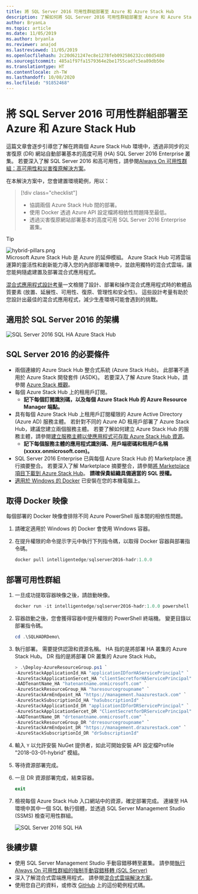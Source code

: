 ```yaml
---
title: 將 SQL Server 2016 可用性群組部署至 Azure 和 Azure Stack Hub
description: 了解如何將 SQL Server 2016 可用性群組部署至 Azure 和 Azure Stack Hub。
author: BryanLa
ms.topic: article
ms.date: 11/05/2019
ms.author: bryanla
ms.reviewer: anajod
ms.lastreviewed: 11/05/2019
ms.openlocfilehash: 2c20d621247ec8e1278feb092586232cc08d5480
ms.sourcegitcommit: 485a1f97fa1579364e2be1755cadfc5ea89db50e
ms.translationtype: HT
ms.contentlocale: zh-TW
ms.lasthandoff: 10/08/2020
ms.locfileid: "91852468"
---
```

# <a name="deploy-a-sql-server-2016-availability-group-to-azure-and-azure-stack-hub"></a>將 SQL Server 2016 可用性群組部署至 Azure 和 Azure Stack Hub

這篇文章會逐步引導您了解在跨兩個 Azure Stack Hub 環境中，透過非同步的災害復原 (DR) 網站自動部署基本的高度可用 (HA) SQL Server 2016 Enterprise 叢集。 若要深入了解 SQL Server 2016 和高可用性，請參閱[Always On 可用性群組：高可用性和災害復原解決方案](/sql/database-engine/availability-groups/windows/always-on-availability-groups-sql-server?view=sql-server-2016)。

在本解決方案中，您會建置環境範例，用以：

> [!div class="checklist"]
> - 協調兩個 Azure Stack Hub 間的部署。
> - 使用 Docker 透過 Azure API 設定檔將相依性問題降至最低。
> - 透過災害復原網站部署基本的高度可用 SQL Server 2016 Enterprise 叢集。

> [!Tip]  
> ![hybrid-pillars.png](./media/solution-deployment-guide-cross-cloud-scaling/hybrid-pillars.png)  
> Microsoft Azure Stack Hub 是 Azure 的延伸模組。 Azure Stack Hub 可將雲端運算的靈活性和創新能力導入您的內部部署環境中，並啟用獨特的混合式雲端，讓您能夠隨處建置及部署混合式應用程式。  
> 
> [混合式應用程式設計考量](overview-app-design-considerations.md)一文檢閱了設計、部署和操作混合式應用程式時的軟體品質要素 (放置、延展性、可用性、復原、管理性和安全性)。 這些設計考量有助於您設計出最佳的混合式應用程式，減少生產環境可能會遇到的挑戰。

## <a name="architecture-for-sql-server-2016"></a>適用於 SQL Server 2016 的架構

![SQL Server 2016 SQL HA Azure Stack Hub](media/solution-deployment-guide-sql-ha/image1.png)

## <a name="prerequisites-for-sql-server-2016"></a>SQL Server 2016 的必要條件

- 兩個連線的 Azure Stack Hub 整合式系統 (Azure Stack Hub)。 此部署不適用於 Azure Stack 開發套件 (ASDK)。 若要深入了解 Azure Stack Hub，請參閱 [Azure Stack 概觀](https://azure.microsoft.com/overview/azure-stack/)。
- 每個 Azure Stack Hub 上的租用戶訂閱。
  - **記下每個訂閱識別碼，以及每個 Azure Stack Hub 的 Azure Resource Manager 端點。**
- 具有每個 Azure Stack Hub 上租用戶訂閱權限的 Azure Active Directory (Azure AD) 服務主體。 若針對不同的 Azure AD 租用戶部署了 Azure Stack Hub，建議您建立兩個服務主體。 若要了解如何建立 Azure Stack Hub 的服務主體，請參閱[建立服務主體以使應用程式可存取 Azure Stack Hub 資源](/azure-stack/user/azure-stack-create-service-principals)。
  - **記下每個服務主體的應用程式識別碼、用戶端密碼和租用戶名稱 (xxxxx.onmicrosoft.com)。**
- SQL Server 2016 Enterprise 已與每個 Azure Stack Hub 的 Marketplace 進行摘要整合。 若要深入了解 Marketplace 摘要整合，請參閱[將 Marketplace 項目下載到 Azure Stack Hub](/azure-stack/operator/azure-stack-download-azure-marketplace-item)。
    **請確保貴組織具備適當的 SQL 授權。**
- [適用於 Windows 的 Docker](https://docs.docker.com/docker-for-windows/) 已安裝在您的本機電腦上。

## <a name="get-the-docker-image"></a>取得 Docker 映像

每個部署的 Docker 映像會排除不同 Azure PowerShell 版本間的相依性問題。

1. 請確定適用於 Windows 的 Docker 會使用 Windows 容器。
2. 在提升權限的命令提示字元中執行下列指令碼，以取得 Docker 容器與部署指令碼。

    ```powershell  
    docker pull intelligentedge/sqlserver2016-hadr:1.0.0
    ```

## <a name="deploy-the-availability-group"></a>部署可用性群組

1. 一旦成功提取容器映像之後，請啟動映像。

      ```powershell  
      docker run -it intelligentedge/sqlserver2016-hadr:1.0.0 powershell
      ```

2. 容器啟動之後，您會獲得容器中提升權限的 PowerShell 終端機。 變更目錄以部署指令碼。

      ```powershell  
      cd .\SQLHADRDemo\
      ```

3. 執行部署。 需要提供認證和資源名稱。 HA 指的是將部署 HA 叢集的 Azure Stack Hub。 DR 指的是將部署 DR 叢集的 Azure Stack Hub。

      ```powershell
      > .\Deploy-AzureResourceGroup.ps1 `
      -AzureStackApplicationId_HA "applicationIDforHAServicePrincipal" `
      -AzureStackApplicationSercet_HA "clientSecretforHAServicePrincipal" `
      -AADTenantName_HA "hatenantname.onmicrosoft.com" `
      -AzureStackResourceGroup_HA "haresourcegroupname" `
      -AzureStackArmEndpoint_HA "https://management.haazurestack.com" `
      -AzureStackSubscriptionId_HA "haSubscriptionId" `
      -AzureStackApplicationId_DR "applicationIDforDRServicePrincipal" `
      -AzureStackApplicationSercet_DR "ClientSecretforDRServicePrincipal" `
      -AADTenantName_DR "drtenantname.onmicrosoft.com" `
      -AzureStackResourceGroup_DR "drresourcegroupname" `
      -AzureStackArmEndpoint_DR "https://management.drazurestack.com" `
      -AzureStackSubscriptionId_DR "drSubscriptionId"
      ```

4. 輸入 `Y` 以允許安裝 NuGet 提供者，如此可開始安裝 API 設定檔Profile "2018-03-01-hybrid" 模組。

5. 等待資源部署完成。

6. 一旦 DR 資源部署完成，結束容器。

      ```powershell
      exit
      ```

7. 檢視每個 Azure Stack Hub 入口網站中的資源，確定部署完成。 連線至 HA 環境中其中一個 SQL 執行個體，並透過 SQL Server Management Studio (SSMS) 檢查可用性群組。

    ![SQL Server 2016 SQL HA](media/solution-deployment-guide-sql-ha/image2.png)

## <a name="next-steps"></a>後續步驟

- 使用 SQL Server Management Studio 手動容錯移轉至叢集。 請參閱[執行 Always On 可用性群組的強制手動容錯移轉 (SQL Server)](/sql/database-engine/availability-groups/windows/perform-a-forced-manual-failover-of-an-availability-group-sql-server?view=sql-server-2017)
- 深入了解混合式雲端應用程式。 請參閱[混合式雲端解決方案](/azure-stack/user/)。
- 使用您自己的資料，或修改 [GitHub](https://github.com/Azure-Samples/azure-intelligent-edge-patterns) 上的這份範例程式碼。